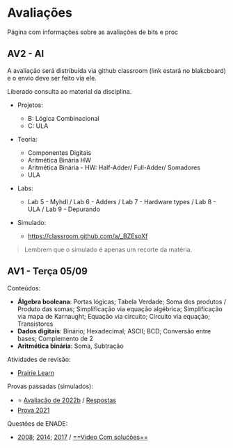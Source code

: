 # Avaliações

Página com informações sobre as avaliações de bits e proc

<!--
## AV2

Conteúdo: 

- Álgebra booleana, lógica combinacional, Componentes digitais (mux, demux, decoders, ...), Aritmética binária (fuladder, adder, ...), ULA
- MyHDL (combinacional, uso de componentes)
- Projetos: B lógica combinacional e C ULA

Estudo:

- Simulado: (solução no branch `solucao`) https://github.com/insper-classroom/22b-bits-av2-simulado
- Refazer labs: 5 MyHDL, 6 Adders, 7 HW types, 8 ULA, 9 Depurando
- Refazer projetos (todos os módulos até o C): B lógica combinacional, C ULA


## AV4 - AF - quarta 07/06

Avaliação prática individual a ser realizada no SSD Linux. 

A avaliação será distribuída via github classroom (link estará no blakcboard) e o envio deve ser feito via ele.

Liberado consulta ao material da disciplina.

- Projetos:
    - G: Assembler (SW)
    - H: VM (SW)
    - Álgebra booleana (HW)

[Prova - Av4 - 21b - Repositório](https://github.com/insper-classroom/21b-ele-av4-teste) - [Resolução](https://github.com/Insper/Z01.1/blob/main/Exercicios/Extras/Av4_21b_resolucao.pdf)

[Prova - Av4 - 22a - Repositório](https://github.com/insper-classroom/22a-ele-av4-teste) - [Resolução](https://github.com/Insper/Z01.1/blob/main/Exercicios/Extras/Av4_22a_resolucao.pdf)

## AV3 - sexta 05/05

Avaliação prática individual a ser realizada no SSD Linux. 

A avaliação será distribuída via github classroom (link estará no blakcboard) e o envio deve ser feito via ele.

Liberado consulta ao material da disciplina.

- Projetos:
    - E: CPU
    - F: Assembly 

- Conteúdos:
    - CPU
    - ControlUnit
    - Assembly
    - Assembly - Mapa de memória
    - Assembly - Saltos
    - Linguagem de máquina
    - Conjunto de Instruções

[Prova - Av3 - 21b](https://github.com/Insper/Z01.1/blob/main/Exercicios/Extras/Prova_Av3.pdf) - [Resolução](https://github.com/Insper/Z01.1/blob/main/Exercicios/Extras/Prova_Av3_resolucao.pdf) - [Repositório](https://github.com/insper-classroom/21b-ele-av3-teste)


    - RTL
    - Formas de onda
    - VHDL: Sequencial   
-->

## AV2 - AI

A avaliação será distribuída via github classroom (link estará no blakcboard) e o envio deve ser feito via ele.

Liberado consulta ao material da disciplina.

- Projetos:
    - B: Lógica Combinacional  
    - C: ULA

- Teoria:
    - Componentes Digitais
    - Aritmética Binária HW
    - Aritmética Binária - HW: Half-Adder/ Full-Adder/ Somadores
    - ULA

- Labs:
  - Lab 5 - Myhdl / Lab 6 - Adders / Lab 7 - Hardware types / Lab 8 - ULA / Lab 9 - Depurando

- Simulado:
    - https://classroom.github.com/a/_BZEsoXf
    
> Lembrem que o simulado é apenas um recorte da matéria.    

## AV1 - Terça 05/09

Conteúdos: 

- **Álgebra booleana**: Portas lógicas;  Tabela Verdade; Soma dos produtos / Produto das somas; Simplificação via equação algébrica; Simplificação via mapa de Karnaught; Equação via circuito; Circuito via equação; Transistores
- **Dados digitais**: Binário; Hexadecimal; ASCII; BCD; Conversão entre bases; Complemento de 2
- **Aritmética binária**: Soma, Subtração

Atividades de revisão:

- [Prairie Learn](https://us.prairielearn.com/pl/course_instance/129146/assessment/2359491)
    
Provas passadas (simulados):

- :star: [Avaliacão de 2022b](https://github.com/Insper/elementos-bits-content/blob/main/avaliacoes/av1-simualdo.pdf) / [Respostas](https://github.com/Insper/elementos-bits-content/blob/main/avaliacoes/av1-simualdo-solution.pdf)
- [Prova 2021](https://github.com/Insper/Z01.1/blob/main/Exercicios/Extras/Av1_bb_respostas.pdf)

Questões de ENADE: 

-  [2008](https://github.com/Insper/Z01.1/blob/main/Exercicios/Extras/enade2008.pdf);  [2014](https://github.com/Insper/Z01.1/blob/main/Exercicios/Extras/enade2014.pdf);  [2017](https://github.com/Insper/Z01.1/blob/main/Exercicios/Extras/enade2017.pdf) / [==Video Com solućões==](https://drive.google.com/file/d/1fPyAzyWFIXi8NeilBf5AIsQoe6tl9jbh/view?usp=sharing)

